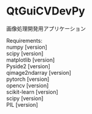 # QtGuiCVDevPy

画像処理開発用アプリケーション

Requirements: </br>
  numpy [version] </br>
  scipy [version] </br>
  matplotlib [version] </br>
  Pyside2 [version] </br>
  qimage2ndarray [version] </br>
  pytorch [version] </br>
  opencv [version] </br>
  scikit-learn [version] </br>
  scipy [version] </br>
  PIL [version] </br>
  
  
